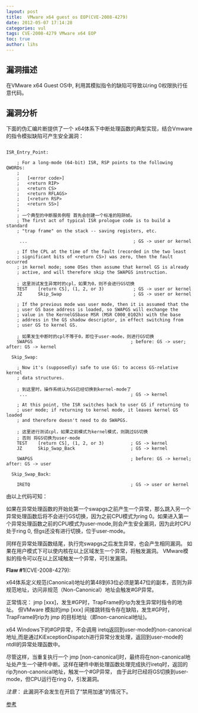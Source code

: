 ```yaml
---
layout: post
title:  VMware x64 guest os EOP(CVE-2008-4279)
date: 2012-05-07 17:14:28
categories: vul
tags: CVE-2008-4279 VMware x64 EOP
toc: true
author: lihs
---
```


## 漏洞描述
在VMware x64 Guest OS中, 利用其模拟指令的缺陷可导致以ring 0权限执行任意代码。

## 漏洞分析

下面的伪汇编片断提供了一个 x64体系下中断处理函数的典型实现，结合Vmware的指令模拟缺陷可产生安全漏洞：  

```

ISR_Entry_Point:

    ; For a long-mode (64-bit) ISR, RSP points to the following QWORDs:
    ;
    ;   [<error code>]
    ;   <return RIP> 
    ;   <return CS> 
    ;   <return RFLAGS>
    ;   [<return RSP> 
    ;   <return SS>]
    ;
    ; 一个典型的中断服务例程 首先会创建一个标准的陷阱帧。
    ; The first act of typical ISR prologue code is to build a standard
    ; "trap frame" on the stack -- saving registers, etc.

     ...                                        ; GS -> user or kernel

    ; If the CPL at the time of the fault (recorded in the two least
    ; significant bits of <return CS>) was zero, then the fault occurred
    ; in kernel mode; some OSes then assume that kernel GS is already
    ; active, and will therefore skip the SWAPGS instruction.

    ; 这里测试发生异常时的cpl，如果为0，则不会进行GS切换
    TEST    [return CS], (1, 2, or 3)           ; GS -> user or kernel
    JZ      Skip_Swap                           ; GS -> user or kernel

    ; If the previous mode was user mode, then it is assumed that the
    ; user GS base address is loaded, so SWAPGS will exchange the
    ; value in the KernelGSbase MSR (MSR C000_0102h) with the base
    ; address in the GS shadow descriptor, in effect switching from
    ; user GS to kernel GS.

    ; 如果发生中断时的cpl不等于0，即位于user-mode，则进行GS切换
    SWAPGS                                     ; before: GS -> user; after: GS -> kernel

  Skip_Swap:

    ; Now it's (supposedly) safe to use GS: to access GS-relative kernel
    ; data structures.

    ; 到这里时，操作系统认为GS已经切换到kernel-mode了
     ...                                       ; GS -> kernel

    ; At this point, the ISR switches back to user GS if returning to
    ; user mode; if returning to kernel mode, it leaves kernel GS loaded
    ; and therefore doesn't need to do SWAPGS.

    ; 这里进行测试cpl，如果之前模式为kernel模式，则跳过GS切换
    ; 否则 将GS切换为user-mode
    TEST    [return CS], (1, 2, or 3)          ; GS -> kernel
    JZ      Skip_Swap_Back                     ; GS -> kernel

    SWAPGS                                     ; before: GS -> kernel; after: GS -> user

  Skip_Swap_Back:

    IRETQ                                      ; GS -> user or kernel
```
由以上代码可知：

如果在异常处理函数的开始处第一个swapgs之前产生一个异常，那么跳入另一个异常处理函数后将不会进行GS切换，因为之前CPU模式为ring 0。如果进入第一个异常处理函数之前的CPU模式为user-mode,则会产生安全漏洞，因为此时CPU处于ring 0, 但gs还没有进行切换，位于user-mode。

同样在异常处理函数结尾，执行完swapgs之后发生异常，也会产生相同漏洞。
如果在用户模式下可以使内核在以上区域发生一个异常，将触发漏洞。
VMware模拟的指令可以在以上区域触发一个异常，可引发漏洞。


**Flaw #1**(CVE-2008-4279): 

x64体系定义规范(Canonical)地址的第48到63位必须是第47位的副本，否则为非规范地址，访问非规范（Non-Canonical）地址会触发#GP异常。

正常情况： jmp [xxx]，发生#GP时，TrapFrame的rip为发生异常时指令的地址。
但VMware 模拟的jmp [xxx] 间接跳转指令存在缺陷，发生#GP时，TrapFrame的rip为
jmp 的目标地址（即non-canonical地址)。

x64 Windows下的#GP异常，不会调用 iretq返回到user-mode的non-canonical地址,而是通过KiExceptionDispatch进行异常分发处理，返回到user-mode的ntdll的异常处理函数中。

尽管这样，当重复执行一个 jmp [non-canonical]时，最终将在non-canonical地址处产生一个硬件中断。这样在硬件中断处理函数处理完成执行iretq时，返回的rip为non-canonical地址，触发一个#GP异常， 由于此时已经将GS切换到user-mode，但CPU运行在ring 0，引发漏洞。


*注意*： 此漏洞不会发生在开启了“禁用加速”的情况下。

[参考](http://lists.grok.org.uk/pipermail/full-disclosure/2008-October/064860.html)